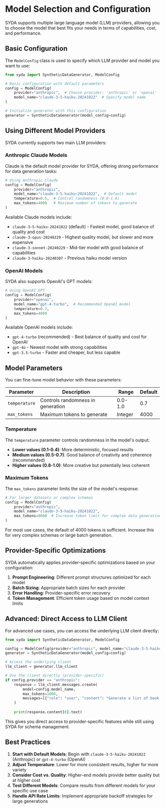# Model Selection and Configuration

SYDA supports multiple large language model (LLM) providers, allowing you to choose the model that best fits your needs in terms of capabilities, cost, and performance.

## Basic Configuration

The `ModelConfig` class is used to specify which LLM provider and model you want to use:

```python
from syda import SyntheticDataGenerator, ModelConfig

# Basic configuration with default parameters
config = ModelConfig(
    provider="anthropic",  # Choose provider: 'anthropic' or 'openai'
    model_name="claude-3-5-haiku-20241022"  # Specify model name
)

# Initialize generator with this configuration
generator = SyntheticDataGenerator(model_config=config)
```

## Using Different Model Providers

SYDA currently supports two main LLM providers:

### Anthropic Claude Models

Claude is the default model provider for SYDA, offering strong performance for data generation tasks:

```python
# Using Anthropic Claude
config = ModelConfig(
    provider="anthropic",
    model_name="claude-3-5-haiku-20241022",  # Default model
    temperature=0.5,  # Control randomness (0.0-1.0)
    max_tokens=4000   # Maximum number of tokens to generate
)
```

Available Claude models include:
- `claude-3-5-haiku-20241022` (default) - Fastest model, good balance of quality and cost
- `claude-3-opus-20240229` - Highest quality model, but slower and more expensive
- `claude-3-sonnet-20240229` - Mid-tier model with good balance of capabilities
- `claude-3-haiku-20240307` - Previous haiku model version

### OpenAI Models

SYDA also supports OpenAI's GPT models:

```python
# Using OpenAI GPT
config = ModelConfig(
    provider="openai",
    model_name="gpt-4-turbo",  # Recommended OpenAI model
    temperature=0.7,
    max_tokens=4000
)
```

Available OpenAI models include:
- `gpt-4-turbo` (recommended) - Best balance of quality and cost for OpenAI
- `gpt-4o` - Newest model with strong capabilities
- `gpt-3.5-turbo` - Faster and cheaper, but less capable

## Model Parameters

You can fine-tune model behavior with these parameters:

| Parameter | Description | Range | Default |
|-----------|-------------|-------|--------|
| `temperature` | Controls randomness in generation | 0.0-1.0 | 0.7 |
| `max_tokens` | Maximum tokens to generate | Integer | 4000 |

### Temperature

The `temperature` parameter controls randomness in the model's output:

- **Lower values (0.1-0.4)**: More deterministic, focused results
- **Medium values (0.5-0.7)**: Good balance of creativity and coherence (recommended)
- **Higher values (0.8-1.0)**: More creative but potentially less coherent

### Maximum Tokens

The `max_tokens` parameter limits the size of the model's response:

```python
# For larger datasets or complex schemas
config = ModelConfig(
    provider="anthropic",
    model_name="claude-3-5-haiku-20241022",
    max_tokens=8000  # Increase token limit for complex data generation
)
```

For most use cases, the default of 4000 tokens is sufficient. Increase this for very complex schemas or large batch generation.

## Provider-Specific Optimizations

SYDA automatically applies provider-specific optimizations based on your configuration:

1. **Prompt Engineering**: Different prompt structures optimized for each model
2. **Batch Sizing**: Appropriate batch sizes for each provider
3. **Error Handling**: Provider-specific error recovery
4. **Token Management**: Efficient token usage based on model context limits

## Advanced: Direct Access to LLM Client

For advanced use cases, you can access the underlying LLM client directly:

```python
from syda import SyntheticDataGenerator, ModelConfig

config = ModelConfig(provider="anthropic", model_name="claude-3-5-haiku-20241022")
generator = SyntheticDataGenerator(model_config=config)

# Access the underlying client
llm_client = generator.llm_client

# Use the client directly (provider-specific)
if config.provider == "anthropic":
    response = llm_client.messages.create(
        model=config.model_name,
        max_tokens=1000,
        messages=[{"role": "user", "content": "Generate a list of book titles about AI"}]
    )
    
    print(response.content[0].text)
```

This gives you direct access to provider-specific features while still using SYDA for schema management.

## Best Practices

1. **Start with Default Models**: Begin with `claude-3-5-haiku-20241022` (Anthropic) or `gpt-4-turbo` (OpenAI)
2. **Adjust Temperature**: Lower for more consistent results, higher for more variety
3. **Consider Cost vs. Quality**: Higher-end models provide better quality but at higher cost
4. **Test Different Models**: Compare results from different models for your specific use case
5. **Handle API Rate Limits**: Implement appropriate backoff strategies for large generations
